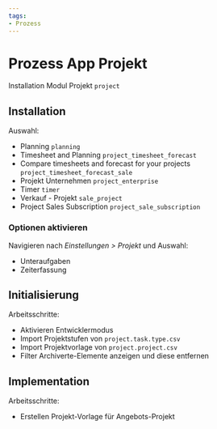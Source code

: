 ```yaml
---
tags:
- Prozess
---
```

# Prozess App Projekt
Installation Modul Projekt `project`

## Installation

Auswahl:
*  Planning `planning`
* Timesheet and Planning  `project_timesheet_forecast`
* Compare timesheets and forecast for your projects `project_timesheet_forecast_sale`
* Projekt Unternehmen `project_enterprise` 
* Timer `timer` 
* Verkauf - Projekt `sale_project`
* Project Sales Subscription  `project_sale_subscription`


### Optionen aktivieren

Navigieren nach *Einstellungen > Projekt* und Auswahl:
* Unteraufgaben
* Zeiterfassung

## Initialisierung

Arbeitsschritte:
* Aktivieren Entwicklermodus
* Import Projektstufen von `project.task.type.csv`
* Import Projektvorlage von `project.project.csv`
* Filter Archiverte-Elemente anzeigen und diese entfernen

## Implementation

Arbeitsschritte:
*  Erstellen Projekt-Vorlage für Angebots-Projekt